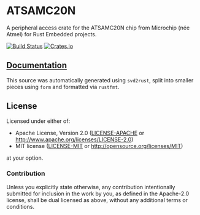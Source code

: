 # ATSAMC20N

A peripheral access crate for the ATSAMC20N chip from Microchip (née Atmel) for Rust Embedded projects.

[![Build Status](https://travis-ci.org/atsamd-rs/atsamd.svg?branch=master)](https://travis-ci.org/atsamd-rs/atsamd)
[![Crates.io](https://img.shields.io/crates/v/atsamc20n.svg)](https://crates.io/crates/atsamc20n)

## [Documentation](https://docs.rs/atsamc20n)

This source was automatically generated using `svd2rust`, split into smaller pieces using `form` and formatted via `rustfmt`.

## License

Licensed under either of:

- Apache License, Version 2.0 ([LICENSE-APACHE](https://github.com/atsamd-rs/atsamd/blob/master/LICENSE-APACHE) or
  http://www.apache.org/licenses/LICENSE-2.0)
- MIT license ([LICENSE-MIT](https://github.com/atsamd-rs/atsamd/blob/master/LICENSE-MIT) or http://opensource.org/licenses/MIT)

at your option.

### Contribution

Unless you explicitly state otherwise, any contribution intentionally submitted
for inclusion in the work by you, as defined in the Apache-2.0 license, shall
be dual licensed as above, without any additional terms or conditions.
